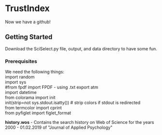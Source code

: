 # TrustIndex

Now we have a github!

## Getting Started

Download the SciSelect.py file, output, and data directory to have some fun.

### Prerequisites
We need the following things: <br/>
import random<br/>
import sys<br/>
#from fpdf import FPDF - using .txt export atm<br/>
import datetime<br/>
from colorama import init<br/>
init(strip=not sys.stdout.isatty()) # strip colors if stdout is redirected<br/>
from termcolor import cprint<br/>
from pyfiglet import figlet_format

**history.wos** - Contains the search history on Web of Science for the years 2000 - 01.02.2019 of "Journal of Applied Psychology"

